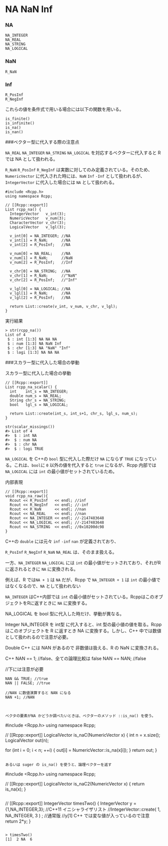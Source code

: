 # NA NaN Inf


### NA
```
NA_INTEGER
NA_REAL
NA_STRING
NA_LOGICAL
```

### NaN
```
R_NaN
```
### Inf

```
R_PosInf
R_NegInf
```

これらの値を条件式で用いる場合には以下の関数を用いる。

```
is_finite()
is_infinite()
is_na()
is_nan()
```

###ベクター型に代入する際の注意点


`NA_REAL` `NA_INTEGER` `NA_STRING` `NA_LOGICAL` を対応するベクターに代入すると R では NA として扱われる。


`R_NaN` `R_PosInf` `R_NegInf` は実数に対してのみ定義されている。そのため、`NumericVector` に代入された時には、`NaN` `Inf` `-Inf` として扱われるが、`IntegerVector` に代入した場合には `NA` として扱われる。




```
#include <Rcpp.h>
using namespace Rcpp;

// [[Rcpp::export]]
List rcpp_na() {
  IntegerVector   v_int(3);
  NumericVector   v_num(3);
  CharacterVector v_chr(3);
  LogicalVector   v_lgl(3);
  
  v_int[0] = NA_INTEGER; //NA
  v_int[1] = R_NaN;      //NA
  v_int[2] = R_PosInf;   //NA
  
  v_num[0] = NA_REAL;    //NA
  v_num[1] = R_NaN;      //NaN
  v_num[2] = R_PosInf;   //Inf
  
  v_chr[0] = NA_STRING;  //NA
  v_chr[1] = R_NaN;      //"NaN"
  v_chr[2] = R_PosInf;   //"Inf"
  
  v_lgl[0] = NA_LOGICAL; //NA
  v_lgl[1] = R_NaN;      //NA
  v_lgl[2] = R_PosInf;   //NA
  
  return List::create(v_int, v_num, v_chr, v_lgl);
}
```

実行結果
```
> str(rcpp_na())
List of 4
 $ : int [1:3] NA NA NA
 $ : num [1:3] NA NaN Inf
 $ : chr [1:3] NA "NaN" "Inf"
 $ : logi [1:3] NA NA NA
```



###スカラー型に代入した場合の挙動


スカラー型に代入した場合の挙動

```
// [[Rcpp::export]]
List rcpp_na_scalar() {
  int    int_s = NA_INTEGER;
  double num_s = NA_REAL;
  String chr_s = NA_STRING;
  bool   lgl_s = NA_LOGICAL;
  
  return List::create(int_s, int_s+1, chr_s, lgl_s, num_s);
}
```

```
str(scalar_missings())
#> List of 4
#>  $ : int NA
#>  $ : num NA
#>  $ : chr NA
#>  $ : logi TRUE

```

`NA_LOGICAL` を C++の `bool` 型に代入した際だけ `NA` にならず `TRUE` になっている。これは、`bool`に `0` 以外の値を代入すると `true` になるが、Rcpp 内部では `NA_LOGICAL` には `int` の最小値がセットされているため。




内部表現
```
// [[Rcpp::export]]
void rcpp_na_raw(){
  Rcout << R_PosInf   << endl; //inf
  Rcout << R_NegInf   << endl; //-inf
  Rcout << R_NaN      << endl; //nan
  Rcout << NA_REAL    << endl; //nan
  Rcout << NA_INTEGER << endl; //-2147483648
  Rcout << NA_LOGICAL << endl; //-2147483648
  Rcout << NA_STRING  << endl; //0x10200dc98
}
```

C++の `double` には元々 `inf` `-inf` `nan` が定義されており、

`R_PosInf` `R_NegInf` `R_NaN` `NA_REAL` は、そのまま扱える。

一方、`NA_INTEGER` `NA_LOGICAL` には `int` の最小値がセットされており、それがRに返されるときに `NA` に変換される。



例えば、R では`NA + 1` は `NA` だが、Rcpp で `NA_INTEGER + 1` は `int` の最小値ではなくなるので、`NA` として扱われない













`NA_INTEGER` はC++内部では `int` の最小値がセットされている。RcppはこのオブジェクトをRに返すときに `NA` に変換する。




NA_LOGICAL を bool 型に代入した時だけ、挙動が異なる。



Integer
NA_INTEGER を int型 に代入すると、int 型の最小値の値を取る。Rcpp はこのオブジェクトを R に返すとき NA に変換する。しかし、C++ 中では数値として扱われるので注意が必要。



Double
C++ には NAN があるので 非数値は扱える、R の NaN に変換される。

C++ 
NAN == 1; //false、全ての論理比較は false
NAN == NAN; //false

//下には注意が必要
```
NAN && TRUE; //true
NAN || FALSE; //true

//NAN に数値演算すると NAN になる
NAN +1; //NAN



ベクタの要素がNA かどうか調べたいときは、ベクターのメソッド ::is_na() を使う。

```
#include <Rcpp.h>
using namespace Rcpp;

// [[Rcpp::export]]
LogicalVector is_naC(NumericVector x) {
  int n = x.size();
  LogicalVector out(n);

  for (int i = 0; i < n; ++i) {
    out[i] = NumericVector::is_na(x[i]);
  }
  return out;
}
```

あるいは suger の is_na() を使うと、論理ベクターを返す

```
#include <Rcpp.h>
using namespace Rcpp;

// [[Rcpp::export]]
LogicalVector is_naC2(NumericVector x) {
  return is_na(x);
}
```

```
// [[Rcpp::export]]
IntegerVector timesTwo() {
  IntegerVector y = {1,NA_INTEGER,3}; //C++11 イニシャライザリスト
  //IntegerVector::create( 1, NA_INTEGER, 3 ) ; //通常版
    //y[1] C++ では変な値が入っているので注意
   return 2*y;
}
```

> timesTwo()
[1]  2 NA  6




